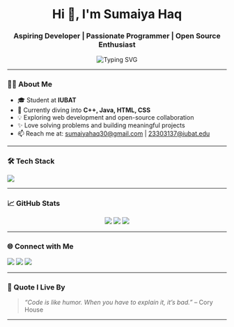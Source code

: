<h1 align="center">Hi 👋, I'm Sumaiya Haq</h1>
<h3 align="center">Aspiring Developer | Passionate Programmer | Open Source Enthusiast</h3>

<p align="center">
  <img src="https://readme-typing-svg.demolab.com?font=Fira+Code&weight=500&size=24&pause=1000&color=F794C0&center=true&vCenter=true&width=435&lines=Welcome+to+my+GitHub!;Passionate+about+code+%F0%9F%92%BB;Let's+build+cool+things+together!+%F0%9F%9A%80" alt="Typing SVG" />
</p>

---

### 👩‍💻 About Me

- 🎓 Student at **IUBAT**
- 🌱 Currently diving into **C++, Java, HTML, CSS**
- 💡 Exploring web development and open-source collaboration
- ✨ Love solving problems and building meaningful projects
- 📫 Reach me at: sumaiyahaq30@gmail.com | 23303137@iubat.edu

---

### 🛠️ Tech Stack

<p align="left">
  <img src="https://skillicons.dev/icons?i=cpp,java,html,css,js,git,github,vscode" />
</p>

---

### 📈 GitHub Stats

<p align="center">
  <img src="https://github-readme-stats.vercel.app/api?username=sumaiya-haq&show_icons=true&theme=tokyonight" />
  <img src="https://github-readme-streak-stats.herokuapp.com/?user=sumaiya-haq&theme=tokyonight" />
  <img src="https://github-readme-stats.vercel.app/api/top-langs/?username=sumaiya-haq&layout=compact&theme=tokyonight" />
</p>

---

### 🌐 Connect with Me

<p align="left">
  <a href="mailto:sumaiyahaq30@gmail.com"><img src="https://img.shields.io/badge/Gmail-D14836?style=for-the-badge&logo=gmail&logoColor=white"/></a>
  <a href="https://linkedin.com/in/sumaiaya-haq-31034b2b9"><img src="https://img.shields.io/badge/LinkedIn-0077B5?style=for-the-badge&logo=linkedin&logoColor=white"/></a>
  <a href="https://fb.com/sumaiya.haq.39"><img src="https://img.shields.io/badge/Facebook-1877F2?style=for-the-badge&logo=facebook&logoColor=white"/></a>
</p>

---

### 💬 Quote I Live By

> *“Code is like humor. When you have to explain it, it’s bad.”* – Cory House

---

